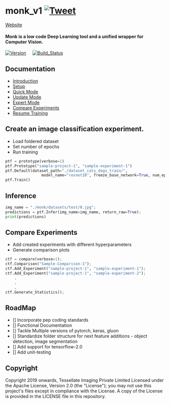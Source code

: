 # monk_v1 [![Tweet](https://img.shields.io/twitter/url/https/github.com/tterb/hyde.svg?style=social)](http://twitter.com/share?text=Check%20out%20Monk:%20An%20Open%20Source%20Unified%20Wrapper%20for%20Computer%20Vision&url=https://github.com/Tessellate-Imaging/monk_v1&hashtags=MonkAI,OpenSource,UnifiedWrapper,DeepLEarning,ComputerVision,TessellateImaging)

[Website](https://monkai-42.firebaseapp.com/)

#### Monk is a low code Deep Learning tool and a unified wrapper for Computer Vision.
[![Version](https://img.shields.io/badge/version-v1.0-lightgrey)](https://github.com/Tessellate-Imaging/monk_v1) &nbsp; &nbsp;
[![Build_Status](https://img.shields.io/badge/build-passing-green)](https://github.com/Tessellate-Imaging/monk_v1)

## Documentation
- [Introduction](https://clever-noyce-f9d43f.netlify.com/#/introduction)
- [Setup](https://clever-noyce-f9d43f.netlify.com/#/setup/setup)
- [Quick Mode](https://clever-noyce-f9d43f.netlify.com/#/quick_mode/quickmode_pytorch)
- [Update Mode](https://clever-noyce-f9d43f.netlify.com/#/update_mode/update_dataset)
- [Expert Mode](https://clever-noyce-f9d43f.netlify.com/#/expert_mode)
- [Compare Experiments](https://clever-noyce-f9d43f.netlify.com/#/compare_experiment)
- [Resume Training](https://clever-noyce-f9d43f.netlify.com/#/resume_training)



## Create an image classification experiment.
- Load foldered dataset
- Set number of epochs
- Run training

```python
ptf = prototype(verbose=1)
ptf.Prototype("sample-project-1", "sample-experiment-1")
ptf.Default(dataset_path="./dataset_cats_dogs_train/", 
                model_name="resnet18", freeze_base_network=True, num_epochs=2)
ptf.Train()
```

## Inference

```python
img_name = "./monk/datasets/test/0.jpg";
predictions = ptf.Infer(img_name=img_name, return_raw=True);
print(predictions)
```


## Compare Experiments

- Add created experiments with different hyperparameters
- Generate comparison plots

```python
ctf = compare(verbose=1);
ctf.Comparison("Sample-Comparison-1");
ctf.Add_Experiment("sample-project-1", "sample-experiment-1");
ctf.Add_Experiment("sample-project-1", "sample-experiment-2");
    .
    . 
    .
ctf.Generate_Statistics();
```

## RoadMap
- [] Incorporate pep coding standards
- [] Functional Documentation
- [] Tackle Multiple versions of pytorch, keras, gluon
- [] Standardize folder structure for next feature additions - object detection, image segmentation
- [] Add support for tensorflow-2.0
- [] Add unit-testing


## Copyright

Copyright 2019 onwards, Tessellate Imaging Private Limited Licensed under the Apache License, Version 2.0 (the "License"); you may not use this project's files except in compliance with the License. A copy of the License is provided in the LICENSE file in this repository.
